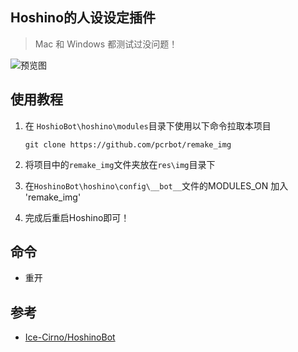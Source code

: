## Hoshino的人设设定插件

> Mac 和 Windows 都测试过没问题！
>

![预览图](https://s3.bmp.ovh/imgs/2022/08/25/5a214b4f45372504.png)



## 使用教程

1. 在 `HoshioBot\hoshino\modules`目录下使用以下命令拉取本项目

   ```
   git clone https://github.com/pcrbot/remake_img
   ```

2. 将项目中的`remake_img`文件夹放在`res\img`目录下

3. 在`HoshinoBot\hoshino\config\__bot__`文件的MODULES_ON 加入 'remake_img'

4. 完成后重启Hoshino即可！

   

## 命令

- 重开

  

## 参考

- [Ice-Cirno/HoshinoBot](https://github.com/Ice-Cirno/HoshinoBot/blob/eb4cf4cfcb954010a5c0abecc48c008b73c8c131/hoshino/modules/setu/setu.py)
